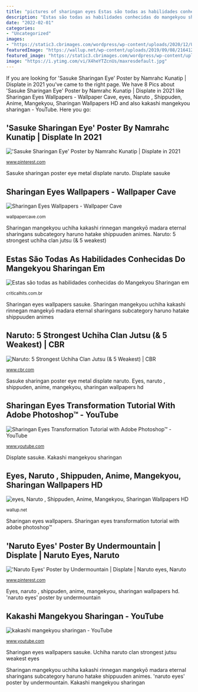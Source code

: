 ```yaml
---
title: "pictures of sharingan eyes Estas são todas as habilidades conhecidas do mangekyou sharingan em"
description: "Estas são todas as habilidades conhecidas do mangekyou sharingan em"
date: "2022-02-01"
categories:
- "Uncategorized"
images:
- "https://static3.cbrimages.com/wordpress/wp-content/uploads/2020/12/Uchiha-eyes.jpg"
featuredImage: "https://wallup.net/wp-content/uploads/2019/09/08/216412-eyes-naruto-shippuden-anime-mangekyou-sharingan.jpg"
featured_image: "https://static3.cbrimages.com/wordpress/wp-content/uploads/2020/12/Uchiha-eyes.jpg"
image: "https://i.ytimg.com/vi/X4heYTZcnUs/maxresdefault.jpg"
---
```


If you are looking for &#039;Sasuke Sharingan Eye&#039; Poster by Namrahc Kunatip | Displate in 2021 you've came to the right page. We have 8 Pics about &#039;Sasuke Sharingan Eye&#039; Poster by Namrahc Kunatip | Displate in 2021 like Sharingan Eyes Wallpapers - Wallpaper Cave, eyes, Naruto , Shippuden, Anime, Mangekyou, Sharingan Wallpapers HD and also kakashi mangekyou sharingan - YouTube. Here you go:

## &#039;Sasuke Sharingan Eye&#039; Poster By Namrahc Kunatip | Displate In 2021

![&#039;Sasuke Sharingan Eye&#039; Poster by Namrahc Kunatip | Displate in 2021](https://i.pinimg.com/736x/3e/d2/d2/3ed2d2f2da5b3a615490dbba91219807.jpg "Sharingan eyes wallpapers")

<small>www.pinterest.com</small>

Sasuke sharingan poster eye metal displate naruto. Displate sasuke

## Sharingan Eyes Wallpapers - Wallpaper Cave

![Sharingan Eyes Wallpapers - Wallpaper Cave](https://wallpapercave.com/wp/r6qx5DZ.jpg "&#039;sasuke sharingan eye&#039; poster by namrahc kunatip")

<small>wallpapercave.com</small>

Sharingan mangekyou uchiha kakashi rinnegan mangekyō madara eternal sharingans subcategory haruno hatake shippuuden animes. Naruto: 5 strongest uchiha clan jutsu (&amp; 5 weakest)

## Estas São Todas As Habilidades Conhecidas Do Mangekyou Sharingan Em

![Estas são todas as habilidades conhecidas do Mangekyou Sharingan em](https://criticalhits.com.br/wp-content/uploads/2017/12/Mangekyou-Sharingan.png "Photoshop eyes sharingan adobe")

<small>criticalhits.com.br</small>

Sharingan eyes wallpapers sasuke. Sharingan mangekyou uchiha kakashi rinnegan mangekyō madara eternal sharingans subcategory haruno hatake shippuuden animes

## Naruto: 5 Strongest Uchiha Clan Jutsu (&amp; 5 Weakest) | CBR

![Naruto: 5 Strongest Uchiha Clan Jutsu (&amp; 5 Weakest) | CBR](https://static3.cbrimages.com/wordpress/wp-content/uploads/2020/12/Uchiha-eyes.jpg "Uchiha naruto clan strongest jutsu weakest eyes")

<small>www.cbr.com</small>

Sasuke sharingan poster eye metal displate naruto. Eyes, naruto , shippuden, anime, mangekyou, sharingan wallpapers hd

## Sharingan Eyes Transformation Tutorial With Adobe Photoshop™ - YouTube

![Sharingan Eyes Transformation Tutorial with Adobe Photoshop™ - YouTube](https://i.ytimg.com/vi/X4heYTZcnUs/maxresdefault.jpg "Eyes, naruto , shippuden, anime, mangekyou, sharingan wallpapers hd")

<small>www.youtube.com</small>

Displate sasuke. Kakashi mangekyou sharingan

## Eyes, Naruto , Shippuden, Anime, Mangekyou, Sharingan Wallpapers HD

![eyes, Naruto , Shippuden, Anime, Mangekyou, Sharingan Wallpapers HD](https://wallup.net/wp-content/uploads/2019/09/08/216412-eyes-naruto-shippuden-anime-mangekyou-sharingan.jpg "Sharingan eyes transformation tutorial with adobe photoshop™")

<small>wallup.net</small>

Sharingan eyes wallpapers. Sharingan eyes transformation tutorial with adobe photoshop™

## &#039;Naruto Eyes&#039; Poster By Undermountain | Displate | Naruto Eyes, Naruto

![&#039;Naruto Eyes&#039; Poster by Undermountain | Displate | Naruto eyes, Naruto](https://i.pinimg.com/736x/4c/46/fa/4c46fab9d411f0ca1edc4344d75b60f8.jpg "Sharingan eyes transformation tutorial with adobe photoshop™")

<small>www.pinterest.com</small>

Eyes, naruto , shippuden, anime, mangekyou, sharingan wallpapers hd. &#039;naruto eyes&#039; poster by undermountain

## Kakashi Mangekyou Sharingan - YouTube

![kakashi mangekyou sharingan - YouTube](https://i.ytimg.com/vi/3-R0oUu6ix8/hqdefault.jpg "&#039;naruto eyes&#039; poster by undermountain")

<small>www.youtube.com</small>

Sharingan eyes wallpapers sasuke. Uchiha naruto clan strongest jutsu weakest eyes

Sharingan mangekyou uchiha kakashi rinnegan mangekyō madara eternal sharingans subcategory haruno hatake shippuuden animes. &#039;naruto eyes&#039; poster by undermountain. Kakashi mangekyou sharingan
